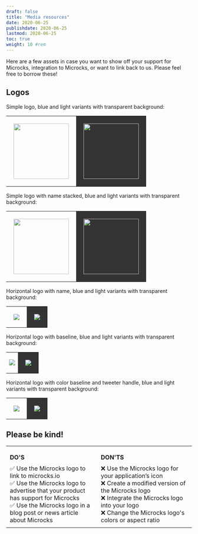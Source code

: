 ```yaml
---
draft: false
title: "Media resources"
date: 2020-06-25
publishdate: 2020-06-25
lastmod: 2020-06-25
toc: true
weight: 10 #rem
---
```


Here are a few assets in case you want to show off your support for Microcks, integration to Microcks, or want to link back to us. Please feel free to borrow these!

## Logos 

Simple logo, blue and light variants with transparent background:

<table>
    <tr style="padding: 20px">
        <td style="padding: 20px; text-align: center;"><img src="/images/microcks-logo-blue.png" width="150"/></td>
        <td style="padding: 20px; text-align: center; background-color: #333333"><img src="/images/microcks-logo-white.png" width="150"/></td>
    </tr>
</table>

Simple logo with name stacked, blue and light variants with transparent background:

<table>
    <tr style="padding: 20px">
        <td style="padding: 20px; text-align: center;"><img src="/images/microcks-logo-blue-stack.png" width="150"/></td>
        <td style="padding: 20px; text-align: center; background-color: #333333"><img src="/images/microcks-logo-white-stack.png"  width="150"/></td>
    </tr>
</table>

Horizontal logo with name, blue and light variants with transparent background:

<table>
    <tr style="padding: 20px">
        <td style="padding: 20px; text-align: center;"><img src="/images/microcks-logo-blue-name.png"/></td>
        <td style="padding: 20px; text-align: center; background-color: #333333"><img src="/images/microcks-logo-white-name.png"/></td>
    </tr>
</table>

Horizontal logo with baseline, blue and light variants with transparent background:

<table>
    <tr style="padding: 20px">
        <td style="text-align: center;"><img src="/images/microcks-logo-blue-baseline.png"/></td>
        <td style="padding: 20px; text-align: center; background-color: #333333"><img src="/images/microcks-logo-white-baseline.png"/></td>
    </tr>
</table>

Horizontal logo with color baseline and tweeter handle, blue and light variants with transparent background:

<table>
    <tr style="padding: 20px">
        <td style="padding: 20px; text-align: center;"><img src="/images/microcks-logo-blue-baseline-tweet.png"/></td>
        <td style="padding: 20px; text-align: center; background-color: #333333"><img src="/images/microcks-logo-white-baseline-tweet.png"/></td>
    </tr>
</table>    

## Please be kind!

<table style="border-style: none">
    <tr style="padding: 5px">
        <td style="padding: 10px; vertical-align: top; width: 50%">
            <h4 style="margin-top: 10px; margin-bottom: 10px"><b>DO'S</b></h4>
            ✅ Use the Microcks logo to link to microcks.io<br/>
            ✅ Use the Microcks logo to advertise that your product has support for Microcks<br/>
            ✅ Use the Microcks logo in a blog post or news article about Microcks<br/>
        </td>
        <td style="padding: 5px;">
            <h4 style="margin-top: 10px; margin-bottom: 10px"><b>DON'TS</b></h4>
            ❌ Use the Microcks logo for your application’s icon<br/>
            ❌ Create a modified version of the Microcks logo<br/>
            ❌ Integrate the Microcks logo into your logo<br/>
            ❌ Change the Microcks logo's colors or aspect ratio<br/>
        </td>
    </tr>
</table>